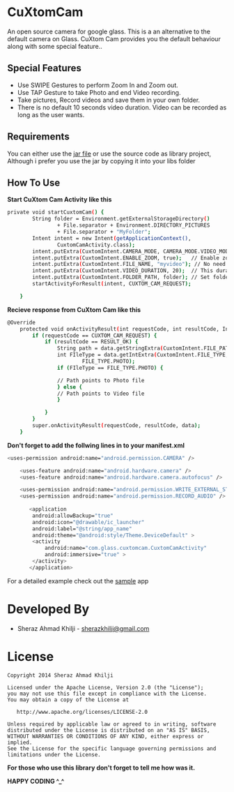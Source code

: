 CuXtomCam
=========

An open source camera for google glass. This is a an alternative to the default camera on Glass. CuXtom Cam provides you the default behaviour along with some special feature..

Special Features
--------------

* Use SWIPE Gestures to perform Zoom In and Zoom out.
* Use TAP Gesture to take Photo and end Video recording.
* Take pictures, Record videos and save them in your own folder.
* There is no default 10 seconds video duration. Video can be recorded as long as the user wants.

Requirements
--------------
You can either use the [jar file] or use the source code as library project, Although i prefer you use the jar by copying it into your libs folder


How To Use
--------------


**Start CuXtom Cam Activity like this**
```sh
private void startCuxtomCam() {
		String folder = Environment.getExternalStorageDirectory()
				+ File.separator + Environment.DIRECTORY_PICTURES
				+ File.separator + "MyFolder";
		Intent intent = new Intent(getApplicationContext(),
				CuxtomCamActivity.class);
		intent.putExtra(CuxtomIntent.CAMERA_MODE, CAMERA_MODE.VIDEO_MODE);
		intent.putExtra(CuxtomIntent.ENABLE_ZOOM, true);   // Enable zoom Gesture
		intent.putExtra(CuxtomIntent.FILE_NAME, "myvideo"); // No need for extensions
		intent.putExtra(CuxtomIntent.VIDEO_DURATION, 20);  // This duration is in seconds. Skipping this will record video for 1 hour
		intent.putExtra(CuxtomIntent.FOLDER_PATH, folder); // Set folder to save image and video
		startActivityForResult(intent, CUXTOM_CAM_REQUEST);

	}

```


**Recieve response from CuXtom Cam like this**
```sh
@Override
	protected void onActivityResult(int requestCode, int resultCode, Intent data) {
		if (requestCode == CUXTOM_CAM_REQUEST) {
			if (resultCode == RESULT_OK) {
				String path = data.getStringExtra(CuxtomIntent.FILE_PATH);
				int FIleType = data.getIntExtra(CuxtomIntent.FILE_TYPE,
						FILE_TYPE.PHOTO);
				if (FIleType == FILE_TYPE.PHOTO) {

				// Path points to Photo file
				} else {
				// Path points to Video file
				}

			}
		}
		super.onActivityResult(requestCode, resultCode, data);
	}

```

**Don't forget to add the follwing lines in to your manifest.xml**
```sh
<uses-permission android:name="android.permission.CAMERA" />

    <uses-feature android:name="android.hardware.camera" />
    <uses-feature android:name="android.hardware.camera.autofocus" />

    <uses-permission android:name="android.permission.WRITE_EXTERNAL_STORAGE" />
    <uses-permission android:name="android.permission.RECORD_AUDIO" />
    
       <application
        android:allowBackup="true"
        android:icon="@drawable/ic_launcher"
        android:label="@string/app_name"
        android:theme="@android:style/Theme.DeviceDefault" >
        <activity
            android:name="com.glass.cuxtomcam.CuxtomCamActivity"
            android:immersive="true" >
        </activity>
       </application>

```

For a detailed example check out the [sample] app 

Developed By
============

* Sheraz Ahmad Khilji - <sherazkhilji@gmail.com>


License
=======

    Copyright 2014 Sheraz Ahmad Khilji

    Licensed under the Apache License, Version 2.0 (the "License");
    you may not use this file except in compliance with the License.
    You may obtain a copy of the License at

       http://www.apache.org/licenses/LICENSE-2.0

    Unless required by applicable law or agreed to in writing, software
    distributed under the License is distributed on an "AS IS" BASIS,
    WITHOUT WARRANTIES OR CONDITIONS OF ANY KIND, either express or implied.
    See the License for the specific language governing permissions and
    limitations under the License.


**For those who use this library don't forget to tell me how was it.**

**HAPPY CODING ^_^**

[sample]:https://github.com/krazykira/CuXtomCam-App
[jar file]: https://drive.google.com/folderview?id=0BzlIeOU2kZD3Y09wdGxlWm5pYnM&usp=sharing
